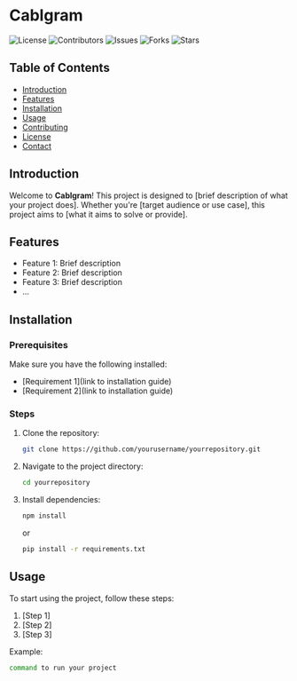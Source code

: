 # Cablgram

![License](https://img.shields.io/github/license/yourusername/yourrepository)
![Contributors](https://img.shields.io/github/contributors/yourusername/yourrepository)
![Issues](https://img.shields.io/github/issues/yourusername/yourrepository)
![Forks](https://img.shields.io/github/forks/yourusername/yourrepository)
![Stars](https://img.shields.io/github/stars/yourusername/yourrepository)

## Table of Contents

- [Introduction](#introduction)
- [Features](#features)
- [Installation](#installation)
- [Usage](#usage)
- [Contributing](#contributing)
- [License](#license)
- [Contact](#contact)

## Introduction

Welcome to **Cablgram**! This project is designed to [brief description of what your project does]. Whether you're [target audience or use case], this project aims to [what it aims to solve or provide].

## Features

- Feature 1: Brief description
- Feature 2: Brief description
- Feature 3: Brief description
- ...

## Installation

### Prerequisites

Make sure you have the following installed:

- [Requirement 1](link to installation guide)
- [Requirement 2](link to installation guide)

### Steps

1. Clone the repository:
    ```sh
    git clone https://github.com/yourusername/yourrepository.git
    ```
2. Navigate to the project directory:
    ```sh
    cd yourrepository
    ```
3. Install dependencies:
    ```sh
    npm install
    ```
    or
    ```sh
    pip install -r requirements.txt
    ```

## Usage

To start using the project, follow these steps:

1. [Step 1]
2. [Step 2]
3. [Step 3]

Example:

```sh
command to run your project
